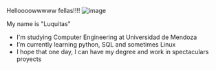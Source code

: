 Helloooowwwww fellas!!!!
![image](https://user-images.githubusercontent.com/65192853/163069996-913419c3-730a-453a-aaaa-fce98de17ee8.png)


My name is "Luquitas"

- I'm studying Computer Engineering at Universidad de Mendoza
- I’m currently learning python, SQL and sometimes Linux
- I hope that one day, I can have my degree and work in spectaculars proyects

